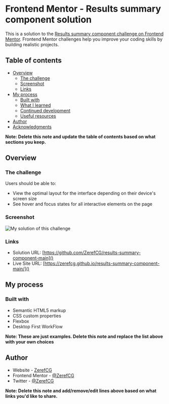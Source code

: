 # Frontend Mentor - Results summary component solution

This is a solution to the [Results summary component challenge on Frontend Mentor](https://www.frontendmentor.io/challenges/results-summary-component-CE_K6s0maV). Frontend Mentor challenges help you improve your coding skills by building realistic projects. 

## Table of contents

- [Overview](#overview)
  - [The challenge](#the-challenge)
  - [Screenshot](#screenshot)
  - [Links](#links)
- [My process](#my-process)
  - [Built with](#built-with)
  - [What I learned](#what-i-learned)
  - [Continued development](#continued-development)
  - [Useful resources](#useful-resources)
- [Author](#author)
- [Acknowledgments](#acknowledgments)

**Note: Delete this note and update the table of contents based on what sections you keep.**

## Overview

### The challenge

Users should be able to:

- View the optimal layout for the interface depending on their device's screen size
- See hover and focus states for all interactive elements on the page

### Screenshot

![My solution of this challenge](/results-summary-component-main/SolutionScreen.png)

### Links

- Solution URL: [https://github.com/ZerefCG/results-summary-component-main]()
- Live Site URL: [https://zerefcg.github.io/results-summary-component-main/]()

## My process

### Built with

- Semantic HTML5 markup
- CSS custom properties
- Flexbox
- Desktop First WorkFlow

**Note: These are just examples. Delete this note and replace the list above with your own choices**


## Author

- Website - [ZerefCG](https://zerefcg.github.io/results-summary-component-main/)
- Frontend Mentor - [@ZerefCG](https://www.frontendmentor.io/profile/ZerefCG)
- Twitter - [@ZerefCG](https://twitter.com/ZerefCG)

**Note: Delete this note and add/remove/edit lines above based on what links you'd like to share.**
